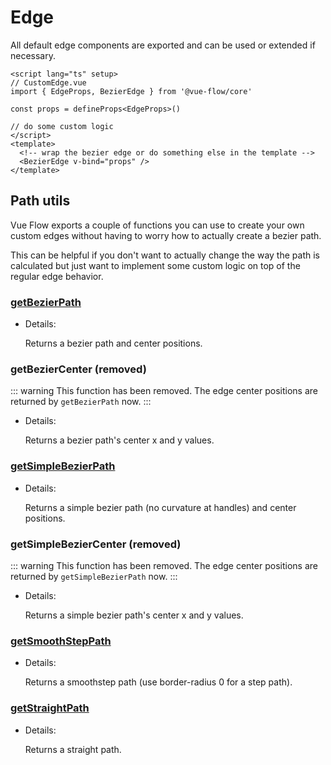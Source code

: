 # Edge

All default edge components are exported and can be used or extended if necessary.

```vue
<script lang="ts" setup>
// CustomEdge.vue
import { EdgeProps, BezierEdge } from '@vue-flow/core'

const props = defineProps<EdgeProps>()

// do some custom logic
</script>
<template>
  <!-- wrap the bezier edge or do something else in the template -->
  <BezierEdge v-bind="props" />
</template>
```

## Path utils

Vue Flow exports a couple of functions you can use to create your own custom edges without having to worry how to actually
create a bezier path.

This can be helpful if you don't want to actually change the way the path is calculated but just want to implement some custom logic on top of the 
regular edge behavior.

### [getBezierPath](/typedocs/functions/getBezierPath)

- Details:

  Returns a bezier path and center positions.

### getBezierCenter (removed)

::: warning
This function has been removed. The edge center positions are returned by `getBezierPath` now.
:::

- Details:

  Returns a bezier path's center x and y values.

### [getSimpleBezierPath](/typedocs/functions/getSimpleBezierPath)

- Details:

  Returns a simple bezier path (no curvature at handles) and center positions.

### getSimpleBezierCenter (removed)

::: warning
This function has been removed. The edge center positions are returned by `getSimpleBezierPath` now.
:::

- Details:

  Returns a simple bezier path's center x and y values.

### [getSmoothStepPath](/typedocs/functions/getSmoothStepPath)

- Details:

  Returns a smoothstep path (use border-radius 0 for a step path).

### [getStraightPath](/typedocs/functions/getStraightPath)

- Details:

  Returns a straight path.
